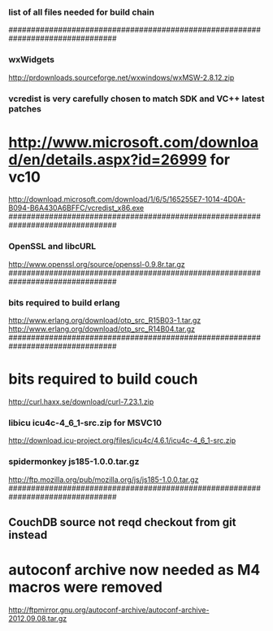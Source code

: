 ### list of all files needed for build chain ###################################
################################################################################
### wxWidgets
http://prdownloads.sourceforge.net/wxwindows/wxMSW-2.8.12.zip
### vcredist is very carefully chosen to match SDK and VC++ latest patches
# http://www.microsoft.com/download/en/details.aspx?id=26999 for vc10
http://download.microsoft.com/download/1/6/5/165255E7-1014-4D0A-B094-B6A430A6BFFC/vcredist_x86.exe
################################################################################
### OpenSSL and libcURL
http://www.openssl.org/source/openssl-0.9.8r.tar.gz
################################################################################
### bits required to build erlang
http://www.erlang.org/download/otp_src_R15B03-1.tar.gz
http://www.erlang.org/download/otp_src_R14B04.tar.gz
################################################################################
# bits required to build couch
http://curl.haxx.se/download/curl-7.23.1.zip
### libicu  icu4c-4_6_1-src.zip for MSVC10
http://download.icu-project.org/files/icu4c/4.6.1/icu4c-4_6_1-src.zip
### spidermonkey    js185-1.0.0.tar.gz
http://ftp.mozilla.org/pub/mozilla.org/js/js185-1.0.0.tar.gz
################################################################################
## CouchDB source not reqd checkout from git instead
# autoconf archive now needed as M4 macros were removed
http://ftpmirror.gnu.org/autoconf-archive/autoconf-archive-2012.09.08.tar.gz